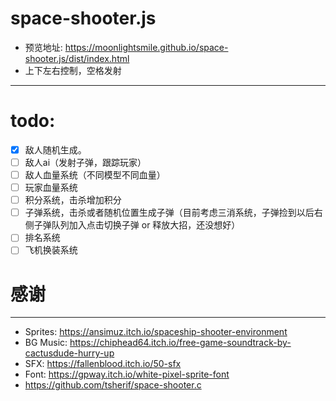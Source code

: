 space-shooter.js
===============
- 预览地址: https://moonlightsmile.github.io/space-shooter.js/dist/index.html
- 上下左右控制，空格发射
-------------
# todo:
- [x] 敌人随机生成。
- [ ] 敌人ai（发射子弹，跟踪玩家）
- [ ] 敌人血量系统（不同模型不同血量）
- [ ] 玩家血量系统
- [ ] 积分系统，击杀增加积分
- [ ] 子弹系统，击杀或者随机位置生成子弹（目前考虑三消系统，子弹捡到以后右侧子弹队列加入点击切换子弹 or 释放大招，还没想好）
- [ ] 排名系统
- [ ] 飞机换装系统

# 感谢
-------------
- Sprites: https://ansimuz.itch.io/spaceship-shooter-environment
- BG Music: https://chiphead64.itch.io/free-game-soundtrack-by-cactusdude-hurry-up
- SFX: https://fallenblood.itch.io/50-sfx
- Font: https://gpway.itch.io/white-pixel-sprite-font
- https://github.com/tsherif/space-shooter.c
